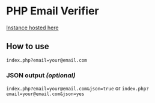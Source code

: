 # PHP Email Verifier
[Instance hosted here](https://verify.pythonscratcher.net) 

## How to use
`index.php?email=your@email.com`
### JSON output *(optional)*
`index.php?email=your@email.com&json=true` or `index.php?email=your@email.com&json=yes`
